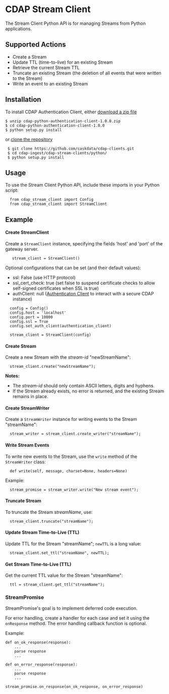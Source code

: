 # CDAP Stream Client
The Stream Client Python API is for managing Streams from Python applications.

## Supported Actions
 - Create a Stream
 - Update TTL (time-to-live) for an existing Stream
 - Retrieve the current Stream TTL
 - Truncate an existing Stream (the deletion of all events that were written to the Stream)
 - Write an event to an existing Stream


## Installation
 To install CDAP Authentication Client, either [download a zip file](https://repository.continuuity.com/content/repositories/public/co/cask/cdap/cdap-python-stream-client/1.0.0/cdap-python-stream-client-1.0.0.zip)
 ```
 $ unzip cdap-python-authentication-client-1.0.0.zip
 $ cd cdap-python-authentication-client-1.0.0
 $ python setup.py install
 ```
 
 or [clone the repository](https://github.com/caskdata/cdap-ingest)
```
 $ git clone https://github.com/caskdata/cdap-clients.git
 $ cd cdap-ingest/cdap-stream-clients/python/
 $ python setup.py install
```

## Usage

 To use the Stream Client Python API, include these imports in your Python script:

```
  from cdap_stream_client import Config
  from cdap_stream_client import StreamClient
```

## Example
#### Create StreamClient
Create a ```StreamClient``` instance, specifying the fields 'host' and 'port' of the gateway server.
```
   stream_client = StreamClient()
```

Optional configurations that can be set (and their default values):
- ssl: False (use HTTP protocol)
- ssl_cert_check: true (set false to suspend certificate checks to allow self-signed certificates when SSL is true)
- authClient: null ([Authenticaton Client](https://github.com/caskdata/cdap-clients/tree/develop/cdap-authentication-clients/java)
 to interact with a secure CDAP instance)
 ```
   config = Config()
   config.host = 'localhost'
   config.port = 10000
   config.ssl = True
   config.set_auth_client(authentication_client)

   stream_client = StreamClient(config)
 ```

#### Create Stream
Create a new Stream with the *stream-id* "newStreamName":

 ```
   stream_client.create("newStreamName");
 ```

**Notes:**
 - The *stream-id* should only contain ASCII letters, digits and hyphens.
 - If the Stream already exists, no error is returned, and the existing Stream remains in place.

#### Create StreamWriter
Create a ```StreamWriter``` instance for writing events to the Stream "streamName":

```
  stream_writer = stream_client.create_writer("streamName");
```

#### Write Stream Events
To write new events to the Stream, use the ```write``` method of the ```StreamWriter``` class:

```
  def write(self, message, charset=None, headers=None)
```

Example:

```
  stream_promise = stream_writer.write("New stream event");
```

#### Truncate Stream
To truncate the Stream *streamName*, use:

```
  stream_client.truncate("streamName");
```

#### Update Stream Time-to-Live (TTL)
Update TTL for the Stream "streamName"; ```newTTL``` is a long value:

```
  stream_client.set_ttl("streamName", newTTL);
```

#### Get Stream Time-to-Live (TTL)
Get the current TTL value for the Stream "streamName":

```
  ttl = stream_client.get_ttl("streamName");
```

### StreamPromise
StreamPromise's goal is to implement deferred code execution.

For error handling, create a handler for each case and set it using the ```onResponse``` method. The error handling callback function is optional.

Example:

```
def on_ok_response(response):
    ...
    parse response
    ...

def on_error_response(response):
    ...
    parse response
    ...

stream_promise.on_response(on_ok_response, on_error_response)
```
